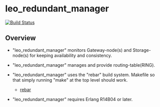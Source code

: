 leo_redundant_manager
=====================

[![Build Status](https://secure.travis-ci.org/leo-project/leo_redundant_manager.png?branch=master)](http://travis-ci.org/leo-project/leo_redundant_manager)

Overview
--------

* "leo_redundant_manager" monitors Gateway-node(s) and Storage-node(s) for keeping availability and consistency.
* "leo_redundant_manager" manages and provide routing-table(RING).

* "leo_redundant_manager" uses the "rebar" build system. Makefile so that simply running "make" at the top level should work.
  * [rebar](https://github.com/basho/rebar)
* "leo_redundant_manager" requires Erlang R14B04 or later.
